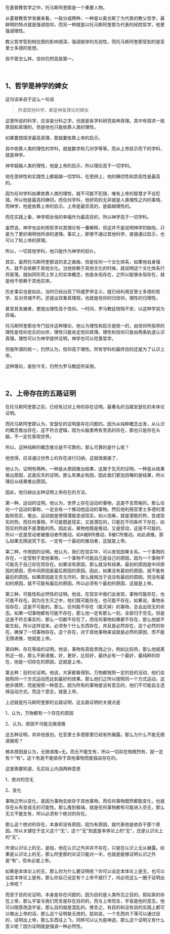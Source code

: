 <p data-pid="N8x_zMz7">在基督教哲学之中，托马斯阿奎那是一个重要人物。</p><p data-pid="Oqqc3FG5">从基督教哲学发展来看，一般分成两种，一种是以奥古斯丁为代表的教父哲学，最鲜明的特点就是强调信仰。而另一种就是以托马斯阿奎那为代表的经院哲学，他更强调理性。</p><p data-pid="QtewZt0w">教父哲学受到柏拉图的影响很深，强调彼岸的先验性，而托马斯阿奎那受到的是亚里士多德的思想。</p><p data-pid="v9BuKsqy">但不管怎么样，信仰仍然高居第一。</p><p><br></p><h2>1、哲学是神学的婢女</h2><p data-pid="UTFX08Sp">这句话来自于这么一句话</p><blockquote data-pid="By-E_wfk">所谓其他科学，都是神圣理论的婢女</blockquote><p data-pid="7tO4zoRk">这里所说的科学，应该是分科之学。也就是各学科研究各种真理。其中有探求一般原因和真理的，但是他也只能依靠人类的理性。</p><p data-pid="CB8DUbO9">如果要想探求最高真理，那就要依靠上帝的启示。</p><p data-pid="YRzLYAlY">其中依靠人类的理性的学科，就是数学和几何学等等。而从上帝启示而下的学科，就是神学。</p><p data-pid="Fz3iyFrN">神学超越人类的理性，他是上帝的启示，所以理应高于一切学科。</p><p data-pid="DhAfYT28">他在思辨性和实践性上都超越一切学科，在思辨上，他的确切性和崇高性是最高的。</p><p data-pid="ch-iyY6z">因为任何学科如果依靠人类的理性，就不可能不犯错，唯有上帝的智慧才不会犯错。所以他是最高的确切。而任何学科，他研究的无非就是人类理性之内的事情，而神学，他是依靠上帝的启示。上帝是最崇高的，是超越理性的。</p><p data-pid="4_dS9PSN">而在实践上看，神学把永恒的幸福作为最高目的，所以神学高于一切学科。</p><p data-pid="P8Dlpv2-">虽然说，神学也会利用哲学对其理论有一番解释，但这并不是说明神学的缺陷，只是为了更好阐明他所讲的道理。事实上，即使不通过其他科学，直接通过启示，也可以了知上帝的原理。</p><p data-pid="lM8DEMR5">所以，一切其他学科，他只能作为神学的奴仆。</p><p data-pid="t293B5Qd">其实，虽然托马斯阿奎那说的言之凿凿，但是任何一个文化体系，如果他自身强大，就不会依赖于其他文化。当他依赖于其他文化的时候，就说明这个文化体系行将衰落。就如同形而上学上的实体概念，他是永恒存在，之所以能够永恒存在，就是他不依赖于其他实体。</p><p data-pid="mcE2uR-7">历史事实也是如此，当时已经出现了阿威罗伊主义，就已经利用亚里士多德的哲学，反对灵魂不朽。还提出双重真理观，也就是信仰的归信仰，理性的归理性。</p><p data-pid="xQug44Db">甚至其发展者，更提出理性高于信仰。一时间，罗马教廷惴惴不安，以这种学说为异端。</p><p data-pid="reaRd_xH">托马斯阿奎那也专门驳斥这种理论，他认为理性和启示是统一的，由信仰所指导的理性是信仰忠实的伙伴，理性只能肯定信仰真理。理性和信仰只是由两条轨道认识真理。理性可以为神学提供证明，神学也可以完善哲学。</p><p data-pid="cqKfMBE7">但是所谓的统一，仍然认为，信仰高于理性。所有学科的最终目的还是为了认识上帝。</p><p data-pid="L3bhhM1R">这种理论，直到今天，仍然为罗马教廷所采用。</p><p><br></p><h2>2、上帝存在的五路证明</h2><p data-pid="Hg0AMCyL">在托马斯阿奎那之前，已经有过对上帝的存在证明。最著名的当属安瑟伦的本体论证明。</p><p data-pid="oLASaH2X">而托马斯阿奎那认为，安瑟伦的证明是存在问题的。因为从纯粹概念出发，从认识的概念推出存在，这不符合逻辑。因为头脑里再有至高的存在，那也只是存在头脑，不一定在客观世界。</p><p data-pid="V02RtaX3">所以，这种纯粹的概念推论是不可靠的。那么可靠的是什么呢？</p><p data-pid="72KLqzj3">他觉得，应该通过世界上的存在进行归纳，这就很直接了，</p><p data-pid="gfp3hXPD">他认为，证明有两种。一种是从原因推出结果，这属于先天的证明。一种是从结果推出原因，这是后天的证明。那么有果必有因，因此我们更加目睹的是结果，所以理应从结果推出原因。</p><p data-pid="5e2wQzlY">因此，他归纳出五种证明上帝存在的方法，</p><p data-pid="S5I82tj-">第一种，运动的证明。他认为，世界上存在运动的事物，这是不言而喻的。那么任何一个运动的事物，一定会有一个推动他运动的事物。然后他利用亚里士多德的潜能和现实，推出，运动就是使得潜能变成现实。如火烧柴，就是潜能的热，变成现实的热。而任何事物，不可能既是现实，又是潜在的，只能在不同条件下存在，如现实的热就不是潜能的热。因此说，某物他既是推动，又是受动，这是不可能的。所以一定是受动者被推动者所推动，如A被B所推动，B被C所推动，如此递推。那么如果无限追究下去，一定有一个最初的推动者，这就是上帝。</p><p data-pid="_T9XE0Dp">第二种，作用因的证明。他认为，我们在现实中，可以发现因果关系。一个事物的存在，一定受制于其他事物，一个事物不可能自己是自己的原因，因为一个事物不可能先于自己存在而存在。如果没有原因，那么就没有结果。最初的原因是中间原因的原因，而中间原因是最后原因的原因。因此，如果没有最初的原因，就不能有最后的原因。如果原因是无穷无尽的，那么就相当于说没有最初的原因，而没有最初的原因，就不可能有最后的原因，所以必须有个最初的原因，这就是上帝。</p><p data-pid="_YTW2s2u">第三种，可能性和必然性的证明。他说，在现实中我们会发现，事物可能存在，也可能不存在。因为在生灭之中，他们既可能存在，也可能不存在。如果说，事物永恒存在，这是不可能的。那么，任何能不存在（能灭掉）的事物，总会出现无的状态。如果一切事物都有可能不存在，那么他一定有那么一刻，全部归于空无。但是这是不符合事实的，那么一切都不存在了。而任何事物如果都不存在，那么他就不能生起，所以这样说来，必须有个什么东西存在，并且是必然存在，这个必然的存在，确保了一切事物存在。这个存在，对于其他事物来说就是必然的原因，而不能无限递推，他就是上帝。</p><p data-pid="YB8fzLjd">第四种，存在等级的证明。他说，事物有高低贵贱之分，例如比较热，那么他就离热近一些，那么不断递推，好，更好，比较好，最终必有一个最好，最纯粹的存在，他是一切存在的原因，这就是上帝。</p><p data-pid="diylt8dv">第五种：目的论证明。他说，大家都看得到，万物都按照一定的目的活动，他们会按照同一个方式运动而达到最好的效果。那么他们之所以按照同一个方式运动，这绝非偶然，而是按照一种意志。因为所有的事物是没有意志的，他们不可能自主选择运动方式。而这个意志，就是上帝。</p><p data-pid="QMgC6M9o">上述就是托马斯阿奎那的五路证明，这五路证明的关键点是</p><p data-pid="06RFg2qG">1、认为，万物都有一个存在的原因</p><p data-pid="OmwIjNGW">2、认为，原因不可能无限递推</p><p data-pid="0ed5XAe2">这五种证明，并非他首创。在亚里士多德那里已经有所展露。那么为什么不能无限递推呢？</p><p data-pid="nB7FazzM">根本原因是认为，无限递推=无。而无不能生有，所以一切存在物既然有，就一定有个“有”。这个有是不能依存于其他事物而能独自存在的。</p><p data-pid="OiS25ydZ">这里需要知道，无实际上内涵两种意思</p><p data-pid="oJROhK9_">1、绝对的空无</p><p data-pid="my_Lsv0h">2、变化</p><p data-pid="oYnPK_wW">事物之所以变化，是因为事物去依存于其他事物，而任何事物既然都能变化，也就存在从有变成无的可能性。那么推到极端，就是任何事物都有可能进入空无，那么无又不能生有，所以必须有个绝对的存在。</p><p data-pid="DQQkjGKx">那么这个绝对的存在，本身却没有原因，因为有原因，就代表他是依存于那个原因。所以关键在于定义这个“无”。这个“无”到底是本体论上的“无”，还是认识论上的“无”。</p><p data-pid="HHbFXXZ-">所谓认识论上的无，是指，他在认识之外并非不存在，只是在认识上无从展露。如果是认识论上的无，那么阿奎那的论证只能对一半，也就是能够证明认识之外是“有”，但未必是上帝。</p><p data-pid="m0TSdKYM">如果是本体论上的无，那么你为什么要证明呢？你可以设定本体论上是无，也可以设定本体论上是有。那么你自己设定有个上帝不就行了，何必兜这么一圈子证明出上帝呢？</p><p data-pid="BQZ4moYk">而至于目的论证明，本身是存在问题的。因为目的是人类所见之目的。假如真的存在上帝，那么宇宙与我们而言是存在目的的，而与上帝而言，宇宙是他的意志。他可以随意改造宇宙，那么目的就是混乱的。换言之，有目的和没有目的实践上都可以推出上帝的话，那么这个证明是无效的。犹如说，一个东西向下落可以通过目的，证明出上帝，那么东西往上飞，同样可以认为是神迹。那么这个证明又有什么意义呢？因为证明就是强调一种必然性。</p><p></p><p></p>